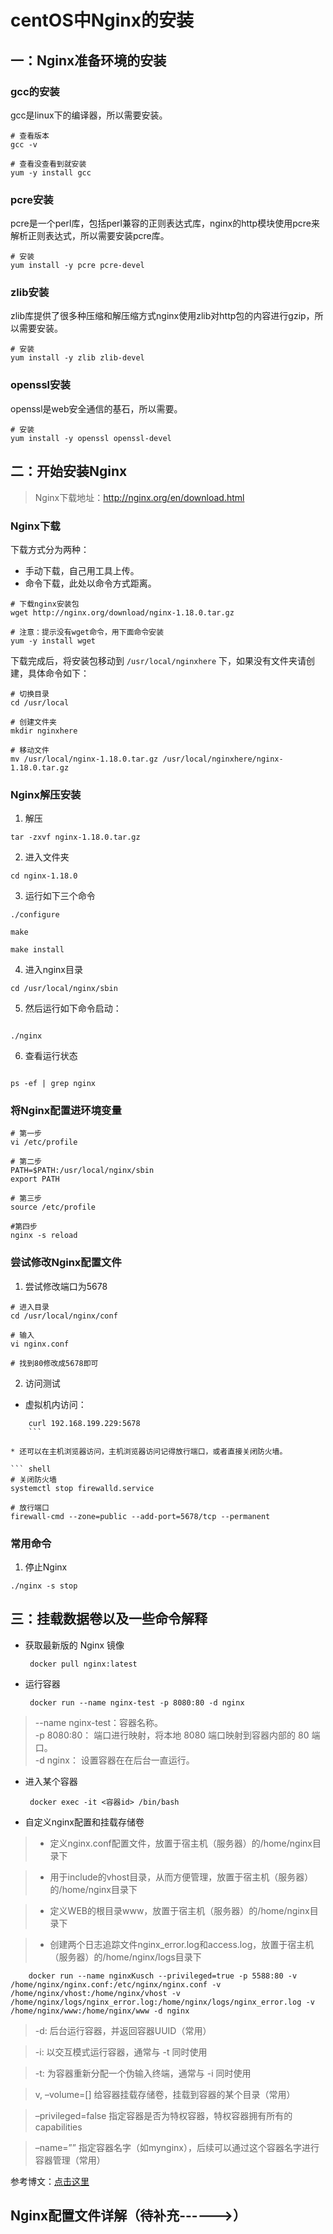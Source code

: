 # centOS中Nginx的安装

## 一：Nginx准备环境的安装

### gcc的安装

gcc是linux下的编译器，所以需要安装。

``` shell
# 查看版本
gcc -v
```

``` shell
# 查看没查看到就安装
yum -y install gcc
```

### pcre安装

pcre是一个perl库，包括perl兼容的正则表达式库，nginx的http模块使用pcre来解析正则表达式，所以需要安装pcre库。

``` shell
# 安装
yum install -y pcre pcre-devel
```

### zlib安装

zlib库提供了很多种压缩和解压缩方式nginx使用zlib对http包的内容进行gzip，所以需要安装。

``` shell
# 安装
yum install -y zlib zlib-devel
```

### openssl安装

openssl是web安全通信的基石，所以需要。

``` shell
# 安装
yum install -y openssl openssl-devel
```

## 二：开始安装Nginx

> Nginx下载地址：http://nginx.org/en/download.html

### Nginx下载

下载方式分为两种：

* 手动下载，自己用工具上传。
* 命令下载，此处以命令方式距离。

``` shell
# 下载nginx安装包
wget http://nginx.org/download/nginx-1.18.0.tar.gz

# 注意：提示没有wget命令，用下面命令安装
yum -y install wget
```

下载完成后，将安装包移动到 `/usr/local/nginxhere` 下，如果没有文件夹请创建，具体命令如下：

``` shell
# 切换目录
cd /usr/local

# 创建文件夹
mkdir nginxhere

# 移动文件
mv /usr/local/nginx-1.18.0.tar.gz /usr/local/nginxhere/nginx-1.18.0.tar.gz 

```

### Nginx解压安装

1. 解压

``` shell
tar -zxvf nginx-1.18.0.tar.gz 
```

2. 进入文件夹

``` shell
cd nginx-1.18.0
```

3. 运行如下三个命令

``` shell
./configure
 
make
 
make install
```

4. 进入nginx目录

``` shell
cd /usr/local/nginx/sbin
```

5. 然后运行如下命令启动：

``` 

./nginx
```

6. 查看运行状态

``` 

ps -ef | grep nginx
```

### 将Nginx配置进环境变量

``` shell
# 第一步
vi /etc/profile

# 第二步
PATH=$PATH:/usr/local/nginx/sbin
export PATH

# 第三步
source /etc/profile

#第四步
nginx -s reload
```

### 尝试修改Nginx配置文件

1. 尝试修改端口为5678

``` shell
# 进入目录
cd /usr/local/nginx/conf

# 输入
vi nginx.conf

# 找到80修改成5678即可
```

2. 访问测试

* 虚拟机内访问：

    

``` shell
    curl 192.168.199.229:5678
    ```

* 还可以在主机浏览器访问，主机浏览器访问记得放行端口，或者直接关闭防火墙。

``` shell
# 关闭防火墙
systemctl stop firewalld.service

# 放行端口
firewall-cmd --zone=public --add-port=5678/tcp --permanent  
```

### 常用命令

1. 停止Nginx

``` shell
./nginx -s stop
```
## 三：挂载数据卷以及一些命令解释

 - 获取最新版的 Nginx 镜像

		docker pull nginx:latest


 - 运行容器

		docker run --name nginx-test -p 8080:80 -d nginx

  > --name nginx-test：容器名称。  
	-p 8080:80： 端口进行映射，将本地 8080 端口映射到容器内部的 80 端口。  
	-d nginx： 设置容器在在后台一直运行。


 - 进入某个容器

		docker exec -it <容器id> /bin/bash

 - 自定义nginx配置和挂载存储卷

 > - 定义nginx.conf配置文件，放置于宿主机（服务器）的/home/nginx目录下

 > - 用于include的vhost目录，从而方便管理，放置于宿主机（服务器）的/home/nginx目录下

 > - 定义WEB的根目录www，放置于宿主机（服务器）的/home/nginx目录下

 > - 创建两个日志追踪文件nginx_error.log和access.log，放置于宿主机（服务器）的/home/nginx/logs目录下

		docker run --name nginxKusch --privileged=true -p 5588:80 -v /home/nginx/nginx.conf:/etc/nginx/nginx.conf -v /home/nginx/vhost:/home/nginx/vhost -v /home/nginx/logs/nginx_error.log:/home/nginx/logs/nginx_error.log -v /home/nginx/www:/home/nginx/www -d nginx

 > -d: 后台运行容器，并返回容器UUID（常用）

 > -i: 以交互模式运行容器，通常与 -t 同时使用

 > -t: 为容器重新分配一个伪输入终端，通常与 -i 同时使用

 > v, –volume=[] 给容器挂载存储卷，挂载到容器的某个目录（常用）

 > –privileged=false 指定容器是否为特权容器，特权容器拥有所有的capabilities

 > –name=”” 指定容器名字（如mynginx），后续可以通过这个容器名字进行容器管理（常用）

 参考博文：[点击这里](https://blog.csdn.net/qq_41291945/article/details/107898035)


## Nginx配置文件详解（待补充------>）
